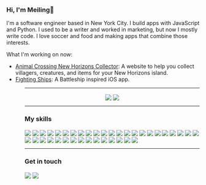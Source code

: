 ### Hi, I'm Meiling👋

I'm a software engineer based in New York City. I build apps with JavaScript and Python. I used to be a writer and worked in marketing, but now I mostly write code. I love soccer and food and making apps that combine those interests.

What I'm working on now:
<ul>
  <li><a href="https://github.com/mbedard0/acnh-collector-front-end">Animal Crossing New Horizons Collector</a>: A website to help you collect villagers, creatures, and items for your New Horizons island.</li>
  <li><a href="https://github.com/mbedard0/fighting-ships">Fighting Ships</a>: A Battleship inspired iOS app.</li>
<ul>

---
<div align="center">
  <a href="#"><img align="center" src="https://github-readme-stats.vercel.app/api?username=mbedard0&hide=stars,issues&include_all_commits=true&count_private=true&show_icons=true&theme=tokyonight" /></a>
  <a href="#"><img align="center" src="https://github-readme-stats.vercel.app/api/top-langs/?username=mbedard0&layout=compact&theme=tokyonight"/></a> 
</div>

---
### My skills
<div>
    <a href="#"><img align="center" src="https://img.shields.io/badge/css3-%231572B6.svg?style=for-the-badge&logo=css3&logoColor=white" /></a>
    <a href="#"><img align="center" src="https://img.shields.io/badge/html5-%23E34F26.svg?style=for-the-badge&logo=html5&logoColor=white" /></a>
    <a href="#"><img align="center" src="https://img.shields.io/badge/javascript-%23323330.svg?style=for-the-badge&logo=javascript&logoColor=%23F7DF1E" /></a>
    <a href="#"><img align="center" src="https://img.shields.io/badge/markdown-%23000000.svg?style=for-the-badge&logo=markdown&logoColor=white" /></a>
    <a href="#"><img align="center" src="https://img.shields.io/badge/python-3670A0?style=for-the-badge&logo=python&logoColor=ffdd54" /></a>
    <a href="#"><img align="center" src="https://img.shields.io/badge/bootstrap-%23563D7C.svg?style=for-the-badge&logo=bootstrap&logoColor=white" /></a>
    <a href="#"><img align="center" src="https://img.shields.io/badge/django-%23092E20.svg?style=for-the-badge&logo=django&logoColor=white" /></a>
    <a href="#"><img align="center" src="https://img.shields.io/badge/express.js-%23404d59.svg?style=for-the-badge&logo=express&logoColor=%2361DAFB" /></a>
    <a href="#"><img align="center" src="https://img.shields.io/badge/JWT-black?style=for-the-badge&logo=JSON%20web%20tokens" /></a>
    <a href="#"><img align="center" src="https://img.shields.io/badge/node.js-6DA55F?style=for-the-badge&logo=node.js&logoColor=white" /></a>
    <a href="#"><img align="center" src="https://img.shields.io/badge/react-%2320232a.svg?style=for-the-badge&logo=react&logoColor=%2361DAFB" /></a>
    <a href="#"><img align="center" src="https://img.shields.io/badge/React_Router-CA4245?style=for-the-badge&logo=react-router&logoColor" /></a>
    <a href="#"><img align="center" src="https://img.shields.io/badge/tailwindcss-%2338B2AC.svg?style=for-the-badge&logo=tailwind-css&logoColor=white" /></a>
    <a href="#"><img align="center" src="https://img.shields.io/badge/adobe-%23FF0000.svg?style=for-the-badge&logo=adobe&logoColor=white" /></a>
    <a href="#"><img align="center" src="https://img.shields.io/badge/Adobe%20Audition-9999FF.svg?style=for-the-badge&logo=Adobe%20Audition&logoColor=white" /></a>
    <a href="#"><img align="center" src="https://img.shields.io/badge/Adobe%20Creative%20Cloud-DA1F26.svg?style=for-the-badge&logo=Adobe%20Creative%20Cloud&logoColor=white" /></a>
    <a href="#"><img align="center" src="https://img.shields.io/badge/Adobe%20InDesign-49021F?style=for-the-badge&logo=adobeindesign&logoColor=white" /></a>
    <a href="#"><img align="center" src="https://img.shields.io/badge/Adobe%20Lightroom-31A8FF.svg?style=for-the-badge&logo=Adobe%20Lightroom&logoColor=white" /></a>
    <a href="#"><img align="center" src="https://img.shields.io/badge/adobephotoshop-%2331A8FF.svg?style=for-the-badge&logo=adobephotoshop&logoColor=white" /></a>
    <a href="#"><img align="center" src="https://img.shields.io/badge/Adobe%20Premiere%20Pro-9999FF.svg?style=for-the-badge&logo=Adobe%20Premiere%20Pro&logoColor=white" /></a>
    <a href="#"><img align="center" src="https://img.shields.io/badge/Canva-%2300C4CC.svg?style=for-the-badge&logo=Canva&logoColor=white" /></a>
    <a href="#"><img align="center" src="https://img.shields.io/badge/Gimp-657D8B?style=for-the-badge&logo=gimp&logoColor=FFFFFF" /></a>
    <a href="#"><img align="center" src="https://img.shields.io/badge/CodePen-white?style=for-the-badge&logo=codepen&logoColor=black" /></a>
    <a href="#"><img align="center" src="https://img.shields.io/badge/Visual%20Studio%20Code-0078d7.svg?style=for-the-badge&logo=visual-studio-code&logoColor=white" /></a>
    <a href="#"><img align="center" src="https://img.shields.io/badge/git-%23F05033.svg?style=for-the-badge&logo=git&logoColor=white" /></a>
    <a href="#"><img align="center" src="https://img.shields.io/badge/github-%23121011.svg?style=for-the-badge&logo=github&logoColor=white" /></a>
    <a href="#"><img align="center" src="https://img.shields.io/badge/Airtable-18BFFF?style=for-the-badge&logo=Airtable&logoColor=white" /></a>
    <a href="#"><img align="center" src="https://img.shields.io/badge/heroku-%23430098.svg?style=for-the-badge&logo=heroku&logoColor=white" /></a>
    <a href="#"><img align="center" src="https://img.shields.io/badge/vercel-%23000000.svg?style=for-the-badge&logo=vercel&logoColor=white" /></a>
    <a href="#"><img align="center" src="https://img.shields.io/badge/netlify-%23000000.svg?style=for-the-badge&logo=netlify&logoColor=#00C7B7" /></a>
    <a href="#"><img align="center" src="https://img.shields.io/badge/MongoDB-%234ea94b.svg?style=for-the-badge&logo=mongodb&logoColor=white" /></a>
    <a href="#"><img align="center" src="https://img.shields.io/badge/Dropbox-%233B4D98.svg?style=for-the-badge&logo=Dropbox&logoColor=white" /></a>
    <a href="#"><img align="center" src="https://img.shields.io/badge/Google%20Drive-4285F4?style=for-the-badge&logo=googledrive&logoColor=white" /></a>
    <a href="#"><img align="center" src="https://img.shields.io/badge/Trello-%23026AA7.svg?style=for-the-badge&logo=Trello&logoColor=white" /></a>
    <a href="#"><img align="center" src="https://img.shields.io/badge/Zoom-2D8CFF?style=for-the-badge&logo=zoom&logoColor=white)" /></a>
    <a href="#"><img align="center" src="https://img.shields.io/badge/WordPress-%23117AC9.svg?style=for-the-badge&logo=WordPress&logoColor=white" /></a>
    <a href="#"><img align="center" src="https://img.shields.io/badge/Slack-4A154B?style=for-the-badge&logo=slack&logoColor=white" /></a>
    <a href="#"><img align="center" src="https://img.shields.io/badge/Microsoft_Outlook-0078D4?style=for-the-badge&logo=microsoft-outlook&logoColor=white" /></a>
</div>

---

### Get in touch
<div>
  <a href="mailto:meiling.bedard@gmail.com"><img align="center" src="https://img.shields.io/badge/Gmail-D14836?style=for-the-badge&logo=gmail&logoColor=white" /></a>
  <a href="https://www.linkedin.com/in/f-meiling-bedard/"><img align="center" src="https://img.shields.io/badge/linkedin-%230077B5.svg?style=for-the-badge&logo=linkedin&logoColor=white"/></a>
</div>

